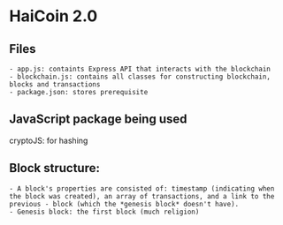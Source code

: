 # HaiCoin 2.0

## Files

```
- app.js: containts Express API that interacts with the blockchain
- blockchain.js: contains all classes for constructing blockchain, blocks and transactions
- package.json: stores prerequisite
```


## JavaScript package being used
cryptoJS: for hashing

## Block structure:

```
- A block's properties are consisted of: timestamp (indicating when the block was created), an array of transactions, and a link to the previous - block (which the *genesis block* doesn't have).
- Genesis block: the first block (much religion)
```
